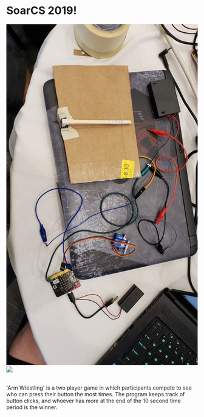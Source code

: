 # SoarCS 2019!

<!-- Note, the line below this one is what links to your screenshot, **DO NOT REMOVE** -->
![my_screenshot](./SoarCSHardware.jpg)
![](images/SoarCSSoftware.JPG)
<!--
In this file, you should write a brief description of what your
project is, what you learned, and a simple screenshot of your work.

To add a screenshot, please replace `screenshot.png` with
your own screenshot.
-->

## <Arm Wrestling>

'Arm Wrestling' is a two player game in which participants compete to see who can press their button the most times.  The program keeps track of button clicks, and whoever has more at the end of the 10 second time period is the winner.
